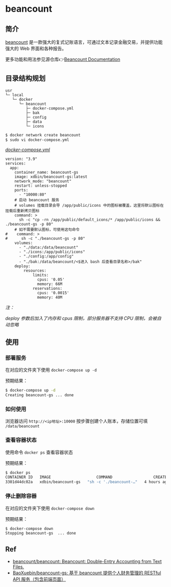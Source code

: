 # beancount

## 简介

[beancount](https://github.com/beancount/beancount#description) 是一款强大的复式记账语言，可通过文本记录金融交易，并提供功能强大的 Web 界面和各种报告。

更多功能和用法参见源仓库👉[Beancount Documentation](https://beancount.github.io/docs/)

## 目录结构规划

```
usr
└─ local
   └─ docker
      └─ beancount
         ├─ docker-compose.yml
         ├─ bak
         ├─ config
         ├─ data
         └─ icons

```

```bash
$ docker network create beancount
$ sudo vi docker-compose.yml
```

[_docker-compose.yml_](docker-compose.yml)
```
version: "3.9"
services:
  app:
    container_name: beancount-gs
    image: xdbin/beancount-gs:latest
    network_mode: "beancount"
    restart: unless-stopped
    ports:
      - "10000:80"
    # 启动 beancount 服务
    # volumes 挂载目录会导 /app/public/icons 中的图标被覆盖，这里将默认图标在挂载后重新拷贝图标
    command: >
      sh -c "cp -rn /app/public/default_icons/* /app/public/icons && ./beancount-gs -p 80"
    # 如不需要默认图标，可使用这句命令
#    command: >
#      sh -c "./beancount-gs -p 80"
    volumes:
      - "./data:/data/beancount"
      - "./icons:/app/public/icons"
      - "./config:/app/config"
      - "./bak:/data/beancount/<$进入 bash 后查看目录名称>/bak"
    deploy:
        resources:
            limits:
              cpus: '0.05'
              memory: 66M
            reservations:
              cpus: '0.0015'
              memory: 40M
```
_注：_

_deploy 参数后加入了内存和 cpus 限制，部分服务器不支持 CPU 限制，会被自动忽略_

## 使用

### 部署服务

在对应的文件夹下使用 `docker-compose up -d`

预期结果：

```bash
$ docker-compose up -d
Creating beancount-gs ... done
```

### 如何使用

浏览器访问 `http://<ip地址>:10000` 按步骤创建个人账本，存储位置可填 `/data/beancount`

### 查看容器状态

使用命令 `docker ps` 查看容器状态

预期结果：

```bash
$ docker ps
CONTAINER ID   IMAGE                    COMMAND                  CREATED             STATUS             PORTS                                                           NAMES
3301d44dc02a   xdbin/beancount-gs   "sh -c './beancount-…"   4 hours ago   Up 4 hours   0.0.0.0:10000->80/tcp, :::10000->80/tcp   beancount-gs
```

### 停止删除容器

在对应的文件夹下使用 `docker-compose down`

预期结果：

```bash
$ docker-compose down
Stopping beancount-gs  ... done
``` 

## Ref

- [beancount/beancount: Beancount: Double-Entry Accounting from Text Files.](https://github.com/beancount/beancount#description)
- [BaoXuebin/beancount-gs: 基于 beancount 提供个人财务管理的 RESTful API 服务（包含前端页面）](https://github.com/BaoXuebin/beancount-gs)